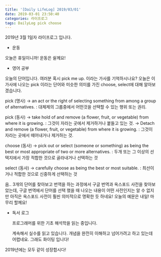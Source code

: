 ```yaml
---
title: '[Daily LifeLog] 2019/03/01'
date: 2019-03-01 23:50:40
categories: 라이프로그
tags: DailyLog pick choose
---
```


2019년 3월 1일자 라이프로그 입니다.

- 운동

오늘은 휴일이니까!
운동은 쉴께요!

- 영어 공부

오늘의 단어입니다.
여러분 혹시 pick me up. 이라는 가사를 기억하시나요?
오늘은 이 가사에 나오는 pick 이라는 단어와 미슷한 의미를 가진 choose, select에 대해 알아보겠습니다.

  pick (명사)
	→ an act or the right of selecting something from among a group of alternatives.
	: 대체제의 그룹중에서 어떤것을 선택할 수 있는 행위 또는 권리.

  pick (동사)
	→ take hold of and remove (a flower, fruit, or vegetable) from where it is growing.
	: 그것이 자라는 곳에서 제거하거나 붙들고 있는 것.
	→ Detach and remove (a flower, fruit, or vegetable) from where it is growing.
	: 그것이 자라는 곳에서 떼어내거나 제거하는 것. 

  choose (동사)
	→ pick out or select (someone or something) as being the best or most appropriate of two or more alternatives.
	: 두개 또는 그 이상의 선택지에서 가장 적합한 것으로 골라내거나 선택하는 것 

  select (동사)
	→ carefully choose as being the best or most suitable.
	: 최선이거나 적합한 것으로 신중하게 선택하는 것 

 음.. 3개의 단어를 찾아보고 번역을 하는 과정에서 구글 번역과 옥스포드 사전을 찾아보았는데, 
 구글 번역에서 단어를 선택 했을 때 나오는 내용이 어떤 사전인지는 알 수 없지만 아직은 옥스포드 사전이 
 훨씬 의미적으로 명확한 듯 하네요!
 오늘의 예문은 내일! 마무리 할께요!

- 독서 로그

	프로그래머를 위한 기초 해석학을 읽는 중입니다.

	계속해서 실수를 읽고 있습니다.
	개념을 완전히 이해하고 넘어가려고 하고 있는데 어렵네요. 그래도 화이팅 입니다!

2019년에는 모두 같이 성장합시다!
